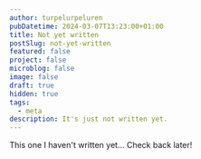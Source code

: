 ```yaml
---
author: turpelurpeluren
pubDatetime: 2024-03-07T13:23:00+01:00
title: Not yet written
postSlug: not-yet-written
featured: false
project: false
microblog: false
image: false
draft: true
hidden: true
tags:
  - meta
description: It's just not written yet.
---
```


This one I haven't written yet... Check back later!